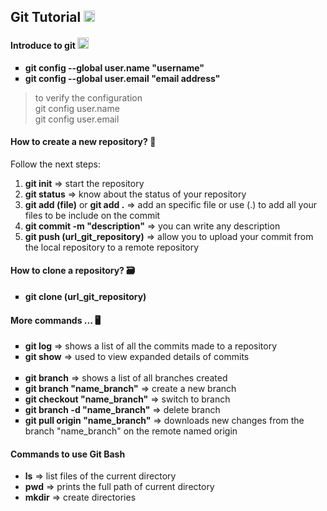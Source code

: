 ## Git Tutorial <img width="18" src="https://user-images.githubusercontent.com/81395358/153473124-e573c5a9-4ba9-4e49-935e-e451894399a0.png">
#### Introduce to git <img width="18" src="https://user-images.githubusercontent.com/81395358/153481179-3f20a698-7f94-41d5-b012-f6ec33ef323a.png">
<ul type="square">
  <li><b>git config --global user.name "username"</b></li>
  <li><b>git config --global user.email "email address"</b></li>
</ul>

> to verify the configuration <br>
git config user.name <br>
git config user.email

#### How to create a new repository? 📁
Follow the next steps: <br>
<ol>
  <li><b> git init</b> => start the repository</li>
  <li><b> git status</b> => know about the status of your repository</li>
  <li><b> git add (file)</b> or <b>git add .</b> => add an specific file or use (.) to add all your files to be include on the commit</li>
  <li><b> git commit -m "description"</b> => you can write any description</li>
  <li><b> git push (url_git_repository)</b> => allow you to upload your commit from the local repository to a remote repository</li>
</ol>

#### How to clone a repository? 🗃️
<ul type="square">
  <li><b>git clone (url_git_repository)</b></li>
</ul>

#### More commands ... 🖥️
<ul type="square">
  <li><b>git log</b> => shows a list of all the commits made to a repository</li>
  <li><b>git show</b> => used to view expanded details of commits</li>
  <br>
  <li><b>git branch</b> => shows a list of all branches created</li>
  <li><b>git branch "name_branch"</b> => create a new branch</li>
  <li><b>git checkout "name_branch"</b> => switch to branch</li>
  <li><b>git branch -d "name_branch"</b> => delete branch</li>
  <li><b>git pull origin "name_branch"</b> => downloads new changes from the branch "name_branch" on the remote named origin</li>
</ul>

#### Commands to use Git Bash
<ul>
  <li><b>ls</b> => list files of the current directory</li>
  <li><b>pwd</b> => prints the full path of current directory</li>
  <li><b>mkdir</b> => create directories</li>
</ul>
